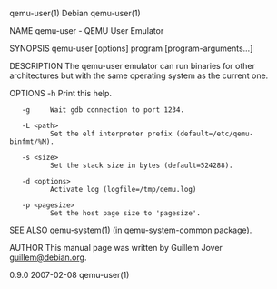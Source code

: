 qemu-user(1)                                                                                      Debian                                                                                     qemu-user(1)

NAME
       qemu-user - QEMU User Emulator

SYNOPSIS
       qemu-user [options] program [program-arguments...]

DESCRIPTION
       The qemu-user emulator can run binaries for other architectures but with the same operating system as the current one.

OPTIONS
       -h     Print this help.

       -g     Wait gdb connection to port 1234.

       -L <path>
              Set the elf interpreter prefix (default=/etc/qemu-binfmt/%M).

       -s <size>
              Set the stack size in bytes (default=524288).

       -d <options>
              Activate log (logfile=/tmp/qemu.log)

       -p <pagesize>
              Set the host page size to 'pagesize'.

SEE ALSO
       qemu-system(1) (in qemu-system-common package).

AUTHOR
       This manual page was written by Guillem Jover <guillem@debian.org>.

0.9.0                                                                                           2007-02-08                                                                                   qemu-user(1)
